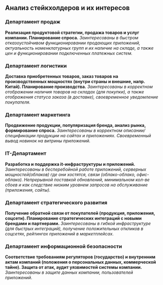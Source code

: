##	Анализ стейкхолдеров и их интересов ##

### Департамент продаж

**Реализация продуктовой стратегии, продажа товаров и услуг компании. Планирование спроса.** 
*Заинтересованы в быстром отказоустойчивом функционировании продающих приложений, актуальность номенклатурных групп и их наличие на складе, а также цен и функционировании подключенных платежных систем.*

### Департамент логистики

**Доставка приобретенных товаров, заказ товаров на производственных мощностях (внутри страны и внешние, напр. Китай). Планирование производства.** 
*Заинтересованы в корректном отображении наличия товаров на складах (для покупки), а также отображения статуса заказа (в доставке), своевременное уведомление покупателя.*

### Департамент маркетинга

**Продвижение продукции, популяризация бренда, анализ рынка, формирование спроса.** 
*Заинтересованы в корректном описании/спецификации продукции на сайтах и приложениях. Своевременный вывод новинок на  витрины приложений.*

### IT-Департамент

**Разработка и поддержка it-инфраструктуры и приложений.** 
*Заинтересованы в бесперебойной работе приложений, серверных мощностей(облаков) где они хостятся, связи (облако-облако, офис-облако). Непрерывной поставкой обновлений, минимальном кол-ве сбоев и как следствие низким уровнем запросов на обслуживание (приложения, сайты).* 

### Департамент стратегического развития

**Получение обратной связи от покупателей (продукция, приложения, соцсети). Планирование стратегических интеграций с новыми брендами и партнерами.** 
*Заинтересованы в гибкой инфраструктуре (для быстрых интеграций), получение положительных откликов в соцсетях, рейтингах приложений в маркетплейсах.*

### Департамент информационной безопасности

**Соответствие требованиям регуляторов (государство) и внутренним актам компаний (положения о персональных данных, коммерческой тайне). Защита от атак, аудит уязвимостей системы компании.** 
*Заинтересованы в защите данных компании, пользователей приложений.*

